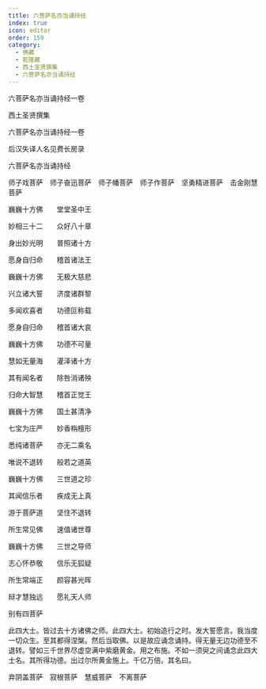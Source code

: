 ```yaml
---
title: 六菩萨名亦当诵持经
index: true
icon: editor
order: 159
category:
  - 佛藏
  - 乾隆藏
  - 西土圣贤撰集
  - 六菩萨名亦当诵持经
---
```


六菩萨名亦当诵持经一卷  

西土圣贤撰集  

六菩萨名亦当诵持经一卷  

后汉失译人名见费长房录  

六菩萨名亦当诵持经  

师子戏菩萨　师子奋迅菩萨　师子幡菩萨　师子作菩萨　坚勇精进菩萨　击金刚慧菩萨  

巍巍十方佛　　堂堂圣中王  

妙相三十二　　众好八十章  

身出妙光明　　普照诸十方  

愿身自归命　　稽首诸法王  

巍巍十方佛　　无极大慈悲  

兴立诸大誓　　济度诸群黎  

多闻欢喜者　　功德叵称载  

愿身自归命　　稽首诸大哀  

巍巍十方佛　　功德不可量  

慧如无量海　　灌泽诸十方  

其有闻名者　　除咎消诸殃  

归命大智慧　　稽首正觉王  

巍巍十方佛　　国土甚清净  

七宝为庄严　　妙香栴檀形  

悉纯诸菩萨　　亦无二乘名  

唯说不退转　　般若之道英  

巍巍十方佛　　三世道之珍  

其闻信乐者　　疾成无上真  

游于菩萨道　　坚住不退转  

所生常见佛　　速值诸世尊  

巍巍十方佛　　三世之导师  

志心怀恭敬　　信乐无狐疑  

所生常端正　　颜容甚光晖  

辩才慧独远　　愿礼天人师  

别有四菩萨  

此四大士。皆过去十方诸佛之师。此四大士。初始造行之时。发大誓愿言。我当度一切众生。至其都得涅槃。然后当取佛。以是故应诵念诵持。得无量无边功德至不退转。譬如三千世界尽虚空满中紫磨黄金。用之布施。不如一须臾之间诵念此四大士名。其所得功德。出过尔所黄金施上。千亿万倍。其名曰。  

弃阴盖菩萨　寂根菩萨　慧威菩萨　不离菩萨  
